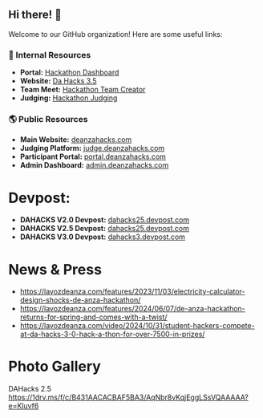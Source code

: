 ## Hi there! 👋

Welcome to our GitHub organization! Here are some useful links:

### 🔗 Internal Resources
- **Portal:** [Hackathon Dashboard](https://github.com/da-hacks/hackathon-dashboard)
- **Website:** [Da Hacks 3.5](https://github.com/da-hacks/da-hacks-3.5-website)
- **Team Meet:** [Hackathon Team Creator](https://github.com/da-hacks/hackathon-team-creator)
- **Judging:** [Hackathon Judging](https://github.com/da-hacks/hackathon-judging)

### 🌎 Public Resources
- **Main Website:** [deanzahacks.com](https://deanzahacks.com/)
- **Judging Platform:** [judge.deanzahacks.com](https://judge.deanzahacks.com/)
- **Participant Portal:** [portal.deanzahacks.com](https://portal.deanzahacks.com/)
- **Admin Dashboard:** [admin.deanzahacks.com](https://admin.deanzahacks.com/)

# Devpost: 
- **DAHACKS V2.0 Devpost:** [dahacks25.devpost.com](https://de-anza-hacks-2023.devpost.com/project-gallery)
- **DAHACKS V2.5 Devpost:** [dahacks25.devpost.com](https://dahacks25.devpost.com/project-gallery)
- **DAHACKS V3.0 Devpost:** [dahacks3.devpost.com](https://dahacks3.devpost.com/project-gallery)

# News & Press
- https://lavozdeanza.com/features/2023/11/03/electricity-calculator-design-shocks-de-anza-hackathon/
- https://lavozdeanza.com/features/2024/06/07/de-anza-hackathon-returns-for-spring-and-comes-with-a-twist/
- https://lavozdeanza.com/video/2024/10/31/student-hackers-compete-at-da-hacks-3-0-hack-a-thon-for-over-7500-in-prizes/


# Photo Gallery

DAHacks 2.5 https://1drv.ms/f/c/B431AACACBAF5BA3/AqNbr8vKqjEggLSsVQAAAAA?e=Kluvf6
